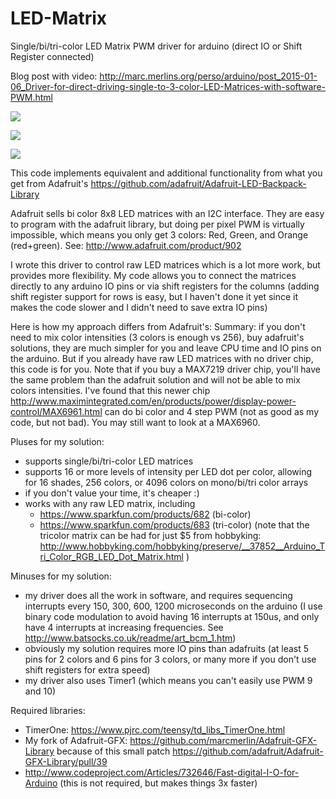 LED-Matrix
==========

Single/bi/tri-color LED Matrix PWM driver for arduino (direct IO or Shift Register connected)

Blog post with video: http://marc.merlins.org/perso/arduino/post_2015-01-06_Driver-for-direct-driving-single-to-3-color-LED-Matrices-with-software-PWM.html

![](/screenshots/snap3.jpg?raw=true)

![](/screenshots/snap3_2.jpg?raw=true)

![](/screenshots/snap3_1.jpg?raw=true)

This code implements equivalent and additional functionality from what you get from Adafruit's 
https://github.com/adafruit/Adafruit-LED-Backpack-Library

Adafruit sells bi color 8x8 LED matrices with an I2C interface. They are easy to program with 
the adafruit library, but doing per pixel PWM is virtually impossible, which means you only
get 3 colors: Red, Green, and Orange (red+green).
See: http://www.adafruit.com/product/902

I wrote this driver to control raw LED matrices which is a lot more work, but provides more 
flexibility. My code allows you to connect the matrices directly to any arduino IO pins or
via shift registers for the columns (adding shift register support for rows is easy, but I 
haven't done it yet since it makes the code slower and I didn't need to save extra IO pins)

Here is how my approach differs from Adafruit's:
Summary: if you don't need to mix color intensities (3 colors is enough vs 256), buy adafruit's
solutions, they are much simpler for you and leave CPU time and IO pins on the arduino.
But if you already have raw LED matrices with no driver chip, this code is for you.
Note that if you buy a MAX7219 driver chip, you'll have the same problem than the adafruit solution
and will not be able to mix colors intensities.
I've found that this newer chip 
http://www.maximintegrated.com/en/products/power/display-power-control/MAX6961.html
can do bi color and 4 step PWM (not as good as my code, but not bad). You may still want to
look at a MAX6960.

Pluses for my solution:
- supports single/bi/tri-color LED matrices
- supports 16 or more levels of intensity per LED dot per color, allowing for
  16 shades, 256 colors, or 4096 colors on mono/bi/tri color arrays
- if you don't value your time, it's cheaper :)
- works with any raw LED matrix, including
  - https://www.sparkfun.com/products/682 (bi-color)
  - https://www.sparkfun.com/products/683 (tri-color) (note that the tricolor
    matrix can be had for just $5 from hobbyking: 
    http://www.hobbyking.com/hobbyking/preserve/__37852__Arduino_Tri_Color_RGB_LED_Dot_Matrix.html )

Minuses for my solution:
- my driver does all the work in software, and requires sequencing interrupts every 
  150, 300, 600, 1200 microseconds on the arduino (I use binary code modulation to
  avoid having 16 interrupts at 150us, and only have 4 interrupts at increasing
  frequencies. See http://www.batsocks.co.uk/readme/art_bcm_1.htm)
- obviously my solution requires more IO pins than adafruits (at least 5 pins for 2 colors
  and 6 pins for 3 colors, or many more if you don't use shift registers for extra speed)
- my driver also uses Timer1 (which means you can't easily use PWM 9 and 10)

Required libraries:
- TimerOne: https://www.pjrc.com/teensy/td_libs_TimerOne.html
- My fork of Adafruit-GFX: https://github.com/marcmerlin/Adafruit-GFX-Library because of
  this small patch https://github.com/adafruit/Adafruit-GFX-Library/pull/39 
- http://www.codeproject.com/Articles/732646/Fast-digital-I-O-for-Arduino
  (this is not required, but makes things 3x faster)
